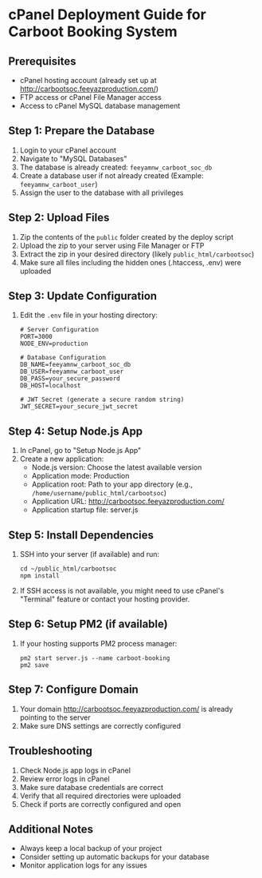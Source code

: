 # cPanel Deployment Guide for Carboot Booking System

## Prerequisites
- cPanel hosting account (already set up at http://carbootsoc.feeyazproduction.com/)
- FTP access or cPanel File Manager access
- Access to cPanel MySQL database management

## Step 1: Prepare the Database
1. Login to your cPanel account
2. Navigate to "MySQL Databases"
3. The database is already created: `feeyamnw_carboot_soc_db`
4. Create a database user if not already created (Example: `feeyamnw_carboot_user`)
5. Assign the user to the database with all privileges

## Step 2: Upload Files
1. Zip the contents of the `public` folder created by the deploy script
2. Upload the zip to your server using File Manager or FTP
3. Extract the zip in your desired directory (likely `public_html/carbootsoc`)
4. Make sure all files including the hidden ones (.htaccess, .env) were uploaded

## Step 3: Update Configuration
1. Edit the `.env` file in your hosting directory:
   ```
   # Server Configuration
   PORT=3000
   NODE_ENV=production

   # Database Configuration
   DB_NAME=feeyamnw_carboot_soc_db
   DB_USER=feeyamnw_carboot_user
   DB_PASS=your_secure_password
   DB_HOST=localhost

   # JWT Secret (generate a secure random string)
   JWT_SECRET=your_secure_jwt_secret
   ```

## Step 4: Setup Node.js App
1. In cPanel, go to "Setup Node.js App"
2. Create a new application:
   - Node.js version: Choose the latest available version
   - Application mode: Production
   - Application root: Path to your app directory (e.g., `/home/username/public_html/carbootsoc`)
   - Application URL: http://carbootsoc.feeyazproduction.com/
   - Application startup file: server.js

## Step 5: Install Dependencies
1. SSH into your server (if available) and run:
   ```
   cd ~/public_html/carbootsoc
   npm install
   ```

2. If SSH access is not available, you might need to use cPanel's "Terminal" feature or contact your hosting provider.

## Step 6: Setup PM2 (if available)
1. If your hosting supports PM2 process manager:
   ```
   pm2 start server.js --name carboot-booking
   pm2 save
   ```

## Step 7: Configure Domain
1. Your domain http://carbootsoc.feeyazproduction.com/ is already pointing to the server
2. Make sure DNS settings are correctly configured

## Troubleshooting
1. Check Node.js app logs in cPanel
2. Review error logs in cPanel
3. Make sure database credentials are correct
4. Verify that all required directories were uploaded
5. Check if ports are correctly configured and open

## Additional Notes
- Always keep a local backup of your project
- Consider setting up automatic backups for your database
- Monitor application logs for any issues 